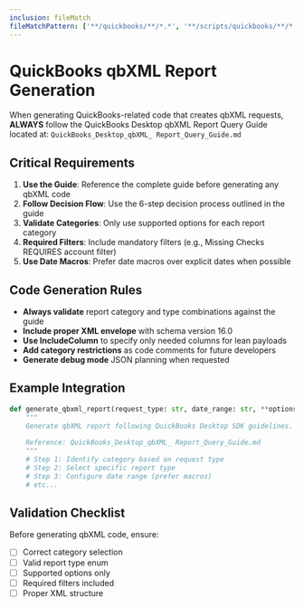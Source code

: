 ```yaml
---
inclusion: fileMatch
fileMatchPattern: ['**/quickbooks/**/*.*', '**/scripts/quickbooks/**/*.*', '**/*quickbooks*.*', '**/*qbxml*.*', '**/*qb_*.*']
---
```


# QuickBooks qbXML Report Generation

When generating QuickBooks-related code that creates qbXML requests, **ALWAYS** follow the QuickBooks Desktop qbXML Report Query Guide located at: `QuickBooks_Desktop_qbXML_ Report_Query_Guide.md`

## Critical Requirements

1. **Use the Guide**: Reference the complete guide before generating any qbXML code
2. **Follow Decision Flow**: Use the 6-step decision process outlined in the guide
3. **Validate Categories**: Only use supported options for each report category
4. **Required Filters**: Include mandatory filters (e.g., Missing Checks REQUIRES account filter)
5. **Use Date Macros**: Prefer date macros over explicit dates when possible

## Code Generation Rules

- **Always validate** report category and type combinations against the guide
- **Include proper XML envelope** with schema version 16.0
- **Use IncludeColumn** to specify only needed columns for lean payloads
- **Add category restrictions** as code comments for future developers
- **Generate debug mode** JSON planning when requested

## Example Integration

```python
def generate_qbxml_report(request_type: str, date_range: str, **options):
    """
    Generate qbXML report following QuickBooks Desktop SDK guidelines.
    
    Reference: QuickBooks_Desktop_qbXML_ Report_Query_Guide.md
    """
    # Step 1: Identify category based on request type
    # Step 2: Select specific report type
    # Step 3: Configure date range (prefer macros)
    # etc...
```

## Validation Checklist

Before generating qbXML code, ensure:
- [ ] Correct category selection
- [ ] Valid report type enum
- [ ] Supported options only
- [ ] Required filters included
- [ ] Proper XML structure